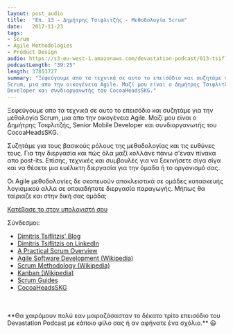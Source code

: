 ```yaml
---
layout: post_audio
title:  "Επ. 13 - Δημήτρης Τσιφλιτζής - Μεθοδολογία Scrum"
date:   2017-11-23
tags:
- Scrum
- Agile Methodologies
- Product Design
audio: https://s3-eu-west-1.amazonaws.com/devastation-podcast/013-tsiflitzis-scrum-methodology.mp3
podcastLength: "39:25"
length: 37853727
summary: "Ξεφεύγουμε απο τα τεχνικά σε αυτο το επεισόδιο και συζητάμε για την μεθολογία
Scrum, μια απο την οικογένεια Agile. Μαζί μου είναι ο Δημήτρης Τσιφλιτζής, Senior Mobile
Developer και συνδιοργανωτής του CocoaHeadsSKG."
---
```

Ξεφεύγουμε απο τα τεχνικά σε αυτο το επεισόδιο και συζητάμε για την μεθολογία Scrum, μια απο
την οικογένεια Agile. Μαζί μου είναι ο Δημήτρης Τσιφλιτζής, Senior Mobile Developer και
συνδιοργανωτής του CocoaHeadsSKG.

Συζητάμε για τους βασικούς ρόλους της μεθοδολογίας και τις ευθύνες τους. Για την διεργασία
και πώς όλα μαζί κολλάνε πάνω σ'εναν πίνακα απο post-its. Επίσης, τεχνικές και συμβουλές για
να ξεκινήσετε σίγα σίγα και να θέσετε μια ευέλικτη διεργασία για την όμαδα ή το οργανισμό σας.

Οι Agile μεθοδολογίες δε σκοπευούν αποκλειστικά σε ομάδες κατασκευής λογισμικού αλλα σε
οποιαδήποτε διεργασία παραγωγής. Μήπως θα ταίριαζε και στην δική σας ομάδα;

<a href="{{page.audio}}" target="_blank"><i class="fa fa-cloud-download"></i> Κατέβασε το στον υπολογιστή σου</a>

Σύνδεσμοι:

* <a href="https://medium.com/@tsif" target="_blank">Dimitris Tsiflitzis' Blog</a>
* <a href="https://www.linkedin.com/in/dimitri-james-tsiflitzis-3964a49/" target="_blank">Dimitris Tsiflitzis on LinkedIn</a>
* <a href="https://hackernoon.com/a-practical-scrum-overview-f46810295e8b" target="_blank">A Practical Scrum Overview</a>
* <a href="https://en.wikipedia.org/wiki/Agile_software_development" target="_blank">Agile Software Development (Wikipedia)</a>
* <a href="https://en.wikipedia.org/wiki/Scrum_(software_development)" target="_blank">Scrum Methodology (Wikipedia)</a>
* <a href="https://en.wikipedia.org/wiki/Kanban" target="_blank">Kanban (Wikipedia)</a>
* <a href="http://www.scrumguides.org/index.html" target="_blank">Scrum Guides</a>
* <a href="https://www.meetup.com/CocoaHeadsSKG/" target="_blank">CocoaHeadsSKG</a>

<br/>
<br/>
**Θα χαιρόμουν πολύ εαν μοιραζόσασταν το δέκατο τρίτο επεισόδιο του Devastation
Podcast με κάποιο φίλο σας ή αν αφήνατε ένα σχόλιο.** 😃
